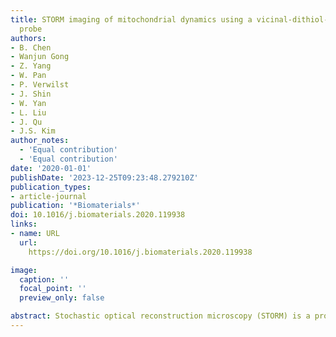 ```yaml
---
title: STORM imaging of mitochondrial dynamics using a vicinal-dithiol-proteins-targeted
  probe
authors:
- B. Chen
- Wanjun Gong
- Z. Yang
- W. Pan
- P. Verwilst
- J. Shin
- W. Yan
- L. Liu
- J. Qu
- J.S. Kim
author_notes:
  - 'Equal contribution'
  - 'Equal contribution'
date: '2020-01-01'
publishDate: '2023-12-25T09:23:48.279210Z'
publication_types:
- article-journal
publication: '*Biomaterials*'
doi: 10.1016/j.biomaterials.2020.119938
links:
- name: URL
  url: 
    https://doi.org/10.1016/j.biomaterials.2020.119938

image:
  caption: ''
  focal_point: ''
  preview_only: false

abstract: Stochastic optical reconstruction microscopy (STORM) is a promising method for the visualization of ultra-fine mitochondrial structures. However, this approach is limited to monitoring dynamic intracellular events owing to its low temporal resolution. We developed a new strategy to capture mitochondrial dynamics using a compressed sensing STORM algorithm following raw data pre-treatments by a noise-corrected principal component analysis and K-factor image factorization. Using STORM microscopy with a vicinal-dithiol-proteins targeting probe, visualizing mitochondrial dynamics was attainable with spatial and temporal resolutions of 45 nm and 0.8 s, notably, dynamic mitochondrial tubulation retraction of ~746 nm in 1.2 s was monitored. The labeled conjugate was observed as clusters (radii, ~90 nm) distributed on the outer mitochondrial membranes, not yet reported as far as we know. This strategy is promising for the quantitative analysis of intracellular behaviors below the optical diffraction limit.
---
```

